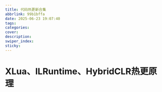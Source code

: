 ```yaml
---
title: 代码热更新合集
abbrlink: 99b1bffa
date: 2025-06-23 19:07:40
tags:
categories:
cover:
description:
swiper_index:
sticky:
---
```


# XLua、ILRuntime、HybridCLR热更原理